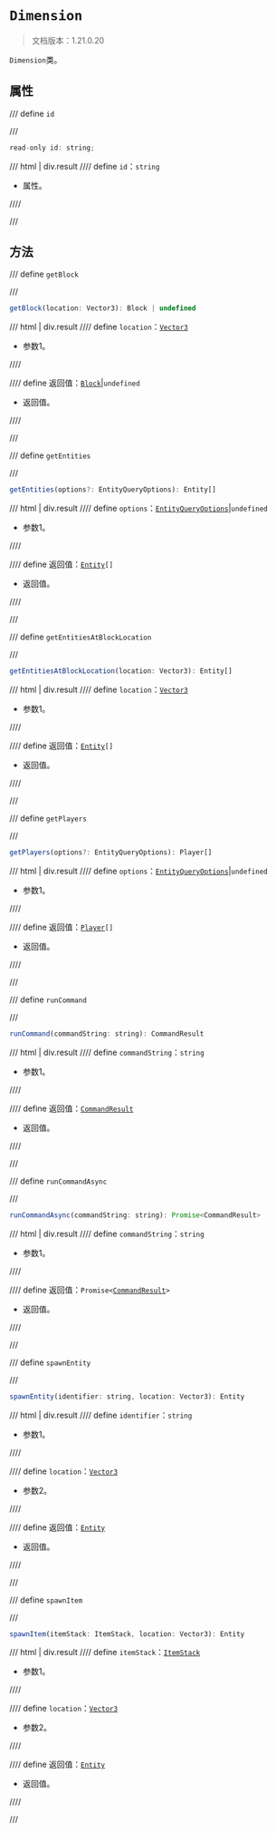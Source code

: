 # `Dimension`

> 文档版本：1.21.0.20

`Dimension`类。

## 属性

/// define
`id`


///

```js
read-only id: string;
```

/// html | div.result
//// define
`id`：`string`

- 属性。


////

///


## 方法

/// define
`getBlock`


///

```js
getBlock(location: Vector3): Block | undefined
```

/// html | div.result
//// define
`location`：[`Vector3`](./vector3.md)

- 参数1。


////

//// define
返回值：[`Block`](./block.md)|`undefined`

- 返回值。


////

///


/// define
`getEntities`


///

```js
getEntities(options?: EntityQueryOptions): Entity[]
```

/// html | div.result
//// define
`options`：[`EntityQueryOptions`](./entityqueryoptions.md)|`undefined`

- 参数1。


////

//// define
返回值：<code><a href="../entity/">Entity</a>[]</code>

- 返回值。


////

///


/// define
`getEntitiesAtBlockLocation`


///

```js
getEntitiesAtBlockLocation(location: Vector3): Entity[]
```

/// html | div.result
//// define
`location`：[`Vector3`](./vector3.md)

- 参数1。


////

//// define
返回值：<code><a href="../entity/">Entity</a>[]</code>

- 返回值。


////

///


/// define
`getPlayers`


///

```js
getPlayers(options?: EntityQueryOptions): Player[]
```

/// html | div.result
//// define
`options`：[`EntityQueryOptions`](./entityqueryoptions.md)|`undefined`

- 参数1。


////

//// define
返回值：<code><a href="../player/">Player</a>[]</code>

- 返回值。


////

///


/// define
`runCommand`


///

```js
runCommand(commandString: string): CommandResult
```

/// html | div.result
//// define
`commandString`：`string`

- 参数1。


////

//// define
返回值：[`CommandResult`](./commandresult.md)

- 返回值。


////

///


/// define
`runCommandAsync`


///

```js
runCommandAsync(commandString: string): Promise<CommandResult>
```

/// html | div.result
//// define
`commandString`：`string`

- 参数1。


////

//// define
返回值：<code>Promise&lt;<a href="../commandresult/">CommandResult</a>&gt;</code>

- 返回值。


////

///


/// define
`spawnEntity`


///

```js
spawnEntity(identifier: string, location: Vector3): Entity
```

/// html | div.result
//// define
`identifier`：`string`

- 参数1。


////

//// define
`location`：[`Vector3`](./vector3.md)

- 参数2。


////

//// define
返回值：[`Entity`](./entity.md)

- 返回值。


////

///


/// define
`spawnItem`


///

```js
spawnItem(itemStack: ItemStack, location: Vector3): Entity
```

/// html | div.result
//// define
`itemStack`：[`ItemStack`](./itemstack.md)

- 参数1。


////

//// define
`location`：[`Vector3`](./vector3.md)

- 参数2。


////

//// define
返回值：[`Entity`](./entity.md)

- 返回值。


////

///

